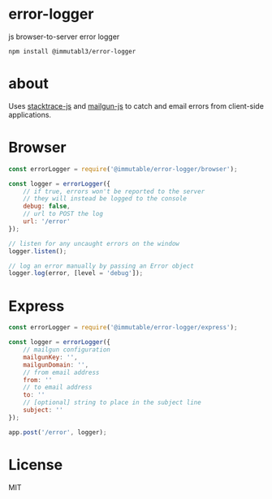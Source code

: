 # error-logger

js browser-to-server error logger 

`npm install @immutabl3/error-logger`

# about

Uses [stacktrace-js](https://github.com/stacktracejs/stacktrace.js/) and [mailgun-js](https://www.npmjs.com/package/mailgun-js) to catch and email errors from client-side applications.

# Browser

```js
const errorLogger = require('@immutable/error-logger/browser');

const logger = errorLogger({
	// if true, errors won't be reported to the server
	// they will instead be logged to the console
	debug: false,
	// url to POST the log
	url: '/error'
});

// listen for any uncaught errors on the window
logger.listen();

// log an error manually by passing an Error object
logger.log(error, [level = 'debug']);
```

# Express

```js
const errorLogger = require('@immutable/error-logger/express');

const logger = errorLogger({
	// mailgun configuration
	mailgunKey: '',
	mailgunDomain: '',
	// from email address
	from: ''
	// to email address
	to: ''
	// [optional] string to place in the subject line
	subject: ''
});

app.post('/error', logger);
```

# License

MIT